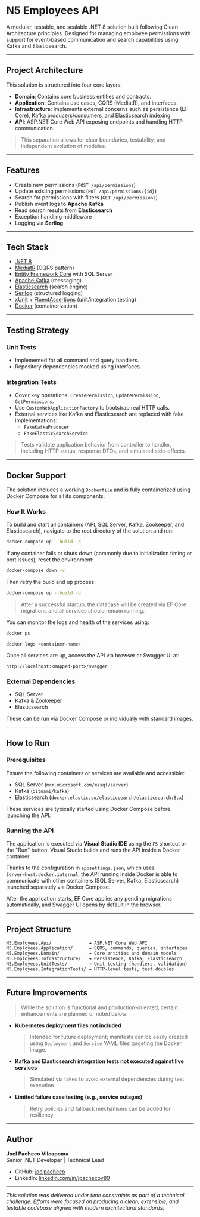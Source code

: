 # N5 Employees API

A modular, testable, and scalable .NET 8 solution built following Clean Architecture principles. Designed for managing employee permissions with support for event-based communication and search capabilities using Kafka and Elasticsearch.

---

## Project Architecture

This solution is structured into four core layers:

- **Domain**: Contains core business entities and contracts.
- **Application**: Contains use cases, CQRS (MediatR), and interfaces.
- **Infrastructure**: Implements external concerns such as persistence (EF Core), Kafka producers/consumers, and Elasticsearch indexing.
- **API**: ASP.NET Core Web API exposing endpoints and handling HTTP communication.

> This separation allows for clear boundaries, testability, and independent evolution of modules.

---

## Features

- Create new permissions (`POST /api/permissions`)
- Update existing permissions (`PUT /api/permissions/{id}`)
- Search for permissions with filters (`GET /api/permissions`)
- Publish event logs to **Apache Kafka**
- Read search results from **Elasticsearch**
- Exception handling middleware
- Logging via **Serilog**

---

## Tech Stack

- [.NET 8](https://dotnet.microsoft.com/)
- [MediatR](https://github.com/jbogard/MediatR) (CQRS pattern)
- [Entity Framework Core](https://docs.microsoft.com/ef/core/) with SQL Server
- [Apache Kafka](https://kafka.apache.org/) (messaging)
- [Elasticsearch](https://www.elastic.co/elasticsearch/) (search engine)
- [Serilog](https://serilog.net/) (structured logging)
- [xUnit](https://xunit.net/) + [FluentAssertions](https://fluentassertions.com/) (unit/integration testing)
- [Docker](https://www.docker.com/) (containerization)

---

## Testing Strategy

### Unit Tests
- Implemented for all command and query handlers.
- Repository dependencies mocked using interfaces.

### Integration Tests
- Cover key operations: `CreatePermission`, `UpdatePermission`, `GetPermissions`.
- Use `CustomWebApplicationFactory` to bootstrap real HTTP calls.
- External services like Kafka and Elasticsearch are replaced with fake implementations:
  - `FakeKafkaProducer`
  - `FakeElasticSearchService`

> Tests validate application behavior from controller to handler, including HTTP status, response DTOs, and simulated side-effects.

---

## Docker Support

The solution includes a working `Dockerfile` and is fully containerized using Docker Compose for all its components.

### How It Works

To build and start all containers (API, SQL Server, Kafka, Zookeeper, and Elasticsearch), navigate to the root directory of the solution and run:

```bash
docker-compose up --build -d
```

If any container fails or shuts down (commonly due to initialization timing or port issues), reset the environment:

```bash
docker-compose down -v
```

Then retry the build and up process:

```bash
docker-compose up --build -d
```

> After a successful startup, the database will be created via EF Core migrations and all services should remain running.

You can monitor the logs and health of the services using:

```bash
docker ps

docker logs <container-name>
```

Once all services are up, access the API via browser or Swagger UI at:

```
http://localhost:<mapped-port>/swagger
```

### External Dependencies

- SQL Server
- Kafka & Zookeeper
- Elasticsearch

These can be run via Docker Compose or individually with standard images.

---

## How to Run

### Prerequisites

Ensure the following containers or services are available and accessible:

- SQL Server (`mcr.microsoft.com/mssql/server`)
- Kafka (`bitnami/kafka`)
- Elasticsearch (`docker.elastic.co/elasticsearch/elasticsearch:8.x`)

These services are typically started using Docker Compose before launching the API.

### Running the API

The application is executed via **Visual Studio IDE** using the `F5` shortcut or the "Run" button. Visual Studio builds and runs the API inside a Docker container.

Thanks to the configuration in `appsettings.json`, which uses `Server=host.docker.internal`, the API running inside Docker is able to communicate with other containers (SQL Server, Kafka, Elasticsearch) launched separately via Docker Compose.

After the application starts, EF Core applies any pending migrations automatically, and Swagger UI opens by default in the browser.

---

## Project Structure

```
N5.Employees.Api/              → ASP.NET Core Web API
N5.Employees.Application/      → CQRS, commands, queries, interfaces
N5.Employees.Domain/           → Core entities and domain models
N5.Employees.Infrastructure/   → Persistence, Kafka, Elasticsearch
N5.Employees.UnitTests/        → Unit testing (handlers, validation)
N5.Employees.IntegrationTests/ → HTTP-level tests, test doubles
```

---

## Future Improvements

> While the solution is functional and production-oriented, certain enhancements are planned or noted below:

- **Kubernetes deployment files not included**  
  > Intended for future deployment; manifests can be easily created using `Deployment` and `Service` YAML files targeting the Docker image.

- **Kafka and Elasticsearch integration tests not executed against live services**  
  > Simulated via fakes to avoid external dependencies during test execution.

- **Limited failure case testing (e.g., service outages)**  
  > Retry policies and fallback mechanisms can be added for resiliency.

---

## Author

**Joel Pacheco Vilcapoma**  \
Senior .NET Developer | Technical Lead

- GitHub: [joelpacheco](https://github.com/joelpachecov89)
- LinkedIn: [linkedin.com/in/jpachecov89](https://linkedin.com/in/jpachecov89)

---

_This solution was delivered under time constraints as part of a technical challenge. Efforts were focused on producing a clean, extensible, and testable codebase aligned with modern architectural standards._